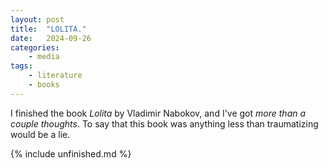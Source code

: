 ```yaml
---
layout: post
title:	"LOLITA."
date:   2024-09-26 
categories:
    - media 
tags:
    - literature
    - books
---
```


I finished the book *Lolita* by Vladimir Nabokov, and I've got *more than a couple thoughts*. To say that this book was anything less than traumatizing would be a lie.

{% include unfinished.md %}
